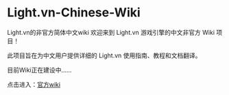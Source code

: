 # Light.vn-Chinese-Wiki
Light.vn的非官方简体中文wiki
欢迎来到 Light.vn 游戏引擎的中文非官方 Wiki 项目！

此项目旨在为中文用户提供详细的 Light.vn 使用指南、教程和文档翻译。

目前Wiki正在建设中……

点击进入：[官方wiki](https://wikiwiki.jp/lightvn/commands)
